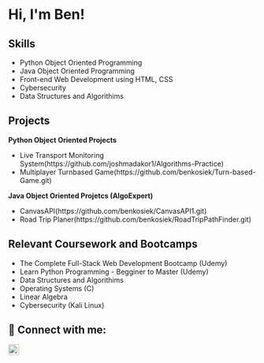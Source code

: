 <h1>Hi, I'm Ben! </h1>
<h2>Skills</h2>
<ul>
  <li>Python Object Oriented Programming</li>
  <li>Java Object Oriented Programming</li>
  <li>Front-end Web Development using HTML, CSS</li>
  <li>Cybersecurity</li>
  <li>Data Structures and Algorithims</li>
</ul>

<h2>Projects</h2>
<b>Python Object Oriented Projects</b>
  <ul>
    <li>Live Transport Monitoring System(https://github.com/joshmadakor1/Algorithms-Practice)</li>
    <li>Multiplayer Turnbased Game(https://github.com/benkosiek/Turn-based-Game.git)</li>    
  </ul>
 <b>Java Object Oriented Projetcs (AlgoExpert)</b>
  <ul>
    <li>CanvasAPI(https://github.com/benkosiek/CanvasAPI1.git)</li>
    <li>Road Trip Planer(https://github.com/benkosiek/RoadTripPathFinder.git)</li>
  </ul>

<h2>Relevant Coursework and Bootcamps</h2>
<ul>
  <li>The Complete Full-Stack Web Development Bootcamp (Udemy)</li>
  <li> Learn Python Programming - Begginer to Master (Udemy)</li>
  <li>Data Structures and Algorithims</li>
  <liObject Oriented Design (Python and Java)></li>
  <li>Operating Systems (C)</li>
  <li>Linear Algebra</li>
  <li>Cybersecurity (Kali Linux)</li>

  </ul>

<h2> 🤳 Connect with me:</h2>

[<img align="left" alt="BenedyktKosiek | LinkedIn" width="22px" src="https://cdn.jsdelivr.net/npm/simple-icons@v3/icons/linkedin.svg" />][linkedin]


[linkedin]: https://linkedin.com/in/kosiekbenedykt

<!--
**joshmadakor1/joshmadakor1** is a ✨ _special_ ✨ repository because its `README.md` (this file) appears on your GitHub profile.

Here are some ideas to get you started:

- 🔭 I’m currently working on ...
- 🌱 I’m currently learning ...
- 👯 I’m looking to collaborate on ...
- 🤔 I’m looking for help with ...
- 💬 Ask me about ...
- 📫 How to reach me: ...
- 😄 Pronouns: ...
- ⚡ Fun fact: ...
-->
